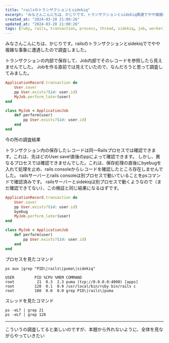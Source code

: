 ```yaml
---
title: "railsのトランザクションとsidekiq"
excerpt: "みなさんこんにちは、かじりです。トランザクションとsidekiq関連でやや複雑な事象に遭遇しました。"
created_at: "2024-03-28 21:00:26"
updated_at: "2024-03-28 21:00:26"
tags: [ruby, rails, transaction, process, thread, sidekiq, job, worker, queue, ps]
---
```


みなさんこんにちは、かじりです。railsのトランザクションとsidekiqででやや複雑な事象に遭遇したので調査しました。

トランザクションの内部で保存して、Job内部でそのレコードを参照したら見えませんでした。
Jobを作る直前では見えていたので、なんだろうと思って調査してみました。

```ruby
ApplicationRecord.transaction do
    User.save!
    pp User.exists?(id: user.id)
    MyJob.perform_later(user)
end

class MyJob < ApplicationJob
    def perform(user)
        pp User.exists?(id: user.id)
    end
end
```


今の所の調査結果

トランザクション内の保存したレコードは同一Railsプロセスでは確認できます。これは、先ほどのUser.save!直後のppによって確認できます。
しかし、異なるプロセスでは確認できませんでした。これは、保存処理の直後にbyebugを入れて処理を止め、rails consoleからレコードを確認したところ存在しませんでした。
railsサーバーとrails consoleは別プロセスで動いていることをpsコマンドで確認済みです。
railsサーバーとsidekiqは別プロセスで動くようなので（まだ確認できてない）、この検証と同じ結果になるはずです。

```ruby
ApplicationRecord.transaction do
    User.save!
    pp User.exists?(id: user.id)
    byebug
    MyJob.perform_later(user)
end

class MyJob < ApplicationJob
    def perform(user)
        pp User.exists?(id: user.id)
    end
end
```

プロセスを見たコマンド

```
ps aux |grep "PID\|rails\|puma\|sidekiq"

USER         PID %CPU %MEM COMMAND
root          21  0.3  2.3 puma (tcp://0.0.0.0:4000) [apps]
root         128  0.1  0.9 /usr/local/bin/ruby bin/rails c
root         180  0.0  0.0 grep PID\|rails\|puma
```

スレッドを見たコマンド

```
ps -eLf | grep 21
ps -eLf | grep 128
```

---

こういうの調査してると楽しいのですが、本題から外れないように、全体を見ながらやっていきたい
